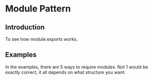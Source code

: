 # Module Pattern

## Introduction

To see how module.exports works.

## Examples

In the examples, there are 5 ways to require modules. Not 1 would be exactly correct, it all depends on what structure you want.
